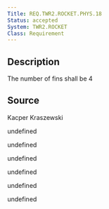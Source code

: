 ```yaml
---
Title: REQ.TWR2.ROCKET.PHYS.18
Status: accepted
System: TWR2.ROCKET
Class: Requirement
---
```


## Description

The number of fins shall be 4

## Source

Kacper Kraszewski


undefined

undefined

undefined

undefined

undefined

undefined